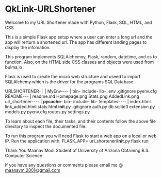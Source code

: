 # QkLink-URLShortener
Welcome to my URL Shortener made with Python, Flask, SQL, HTML, and CSS

This is a simple Flask app setup where a user can enter a long url
and the app will rerturn a shortened url. The app has different landing 
pages to display the infomation.

This program implements SQLAlchemny, Flask, random, datetime, and os to function.
Also, on the HTML side CSS classes and objects were used from bulma.io

Flask is used to create the micro web structure and useed to import SQLAlchemy
which is the driver for the programs SQL Database

URLSHORTENER-
            |
            |
            MyEnv----
                    |
                    bin-
                    include-
                    lib-
                    .env
                    .gitignore
                    pyenv.cfg
            README---
                    |
                    readme.md
                    Homepage.png
                    Stats.png
                    AddedLink.png
            url_shortener----
                            |
                            __pycache__-
                            bin-
                            include-
                            lib-
                            templates----
                                        |
                                        index.html
                                        link_added.html
                                        stats.html
                            __init__.py
                            .gitignore
                            auth.py
                            db.sqlite3
                            extension.py
                            models.py
                            pyenv.cfg
                            routes.py
                            settings.py

To learn about each file, their tasks, and their contents follow the above file directory
to inspect the documented file.

To run this program you will need Flask to start a web app on a local or web IP.
Run the application with; FLASK_APP= url_shortener/__init__.py flask run

Thank You
Maanav Modi
Student of University of Arizona
Obtaining B.S. Computer Science

If you have any questions or comments please email me @ maanavm.2001@gmail.com
